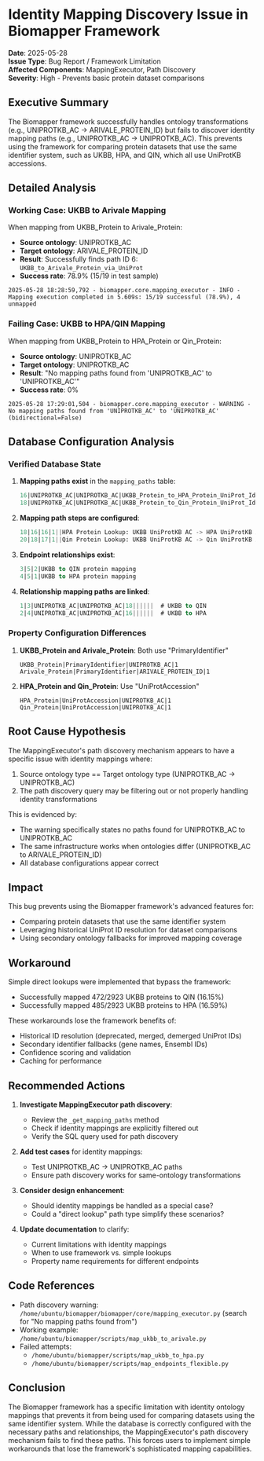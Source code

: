 # Identity Mapping Discovery Issue in Biomapper Framework

**Date**: 2025-05-28  
**Issue Type**: Bug Report / Framework Limitation  
**Affected Components**: MappingExecutor, Path Discovery  
**Severity**: High - Prevents basic protein dataset comparisons  

## Executive Summary

The Biomapper framework successfully handles ontology transformations (e.g., UNIPROTKB_AC → ARIVALE_PROTEIN_ID) but fails to discover identity mapping paths (e.g., UNIPROTKB_AC → UNIPROTKB_AC). This prevents using the framework for comparing protein datasets that use the same identifier system, such as UKBB, HPA, and QIN, which all use UniProtKB accessions.

## Detailed Analysis

### Working Case: UKBB to Arivale Mapping

When mapping from UKBB_Protein to Arivale_Protein:
- **Source ontology**: UNIPROTKB_AC
- **Target ontology**: ARIVALE_PROTEIN_ID  
- **Result**: Successfully finds path ID 6: `UKBB_to_Arivale_Protein_via_UniProt`
- **Success rate**: 78.9% (15/19 in test sample)

```
2025-05-28 18:28:59,792 - biomapper.core.mapping_executor - INFO - Mapping execution completed in 5.609s: 15/19 successful (78.9%), 4 unmapped
```

### Failing Case: UKBB to HPA/QIN Mapping

When mapping from UKBB_Protein to HPA_Protein or Qin_Protein:
- **Source ontology**: UNIPROTKB_AC
- **Target ontology**: UNIPROTKB_AC
- **Result**: "No mapping paths found from 'UNIPROTKB_AC' to 'UNIPROTKB_AC'"
- **Success rate**: 0%

```
2025-05-28 17:29:01,504 - biomapper.core.mapping_executor - WARNING - No mapping paths found from 'UNIPROTKB_AC' to 'UNIPROTKB_AC' (bidirectional=False)
```

## Database Configuration Analysis

### Verified Database State

1. **Mapping paths exist** in the `mapping_paths` table:
   ```sql
   16|UNIPROTKB_AC|UNIPROTKB_AC|UKBB_Protein_to_HPA_Protein_UniProt_Identity|Maps UKBB UniProtKB AC to HPA UniProtKB AC if present in HPA data.|1|1||||
   18|UNIPROTKB_AC|UNIPROTKB_AC|UKBB_Protein_to_Qin_Protein_UniProt_Identity|Maps UKBB UniProtKB AC to Qin UniProtKB AC if present in Qin data.|1|1||||
   ```

2. **Mapping path steps are configured**:
   ```sql
   18|16|16|1||HPA Protein Lookup: UKBB UniProtKB AC -> HPA UniProtKB AC|HPA_Protein_UniProt_Lookup
   20|18|17|1||Qin Protein Lookup: UKBB UniProtKB AC -> Qin UniProtKB AC|Qin_Protein_UniProt_Lookup
   ```

3. **Endpoint relationships exist**:
   ```sql
   3|5|2|UKBB to QIN protein mapping
   4|5|1|UKBB to HPA protein mapping
   ```

4. **Relationship mapping paths are linked**:
   ```sql
   1|3|UNIPROTKB_AC|UNIPROTKB_AC|18||||||  # UKBB to QIN
   2|4|UNIPROTKB_AC|UNIPROTKB_AC|16||||||  # UKBB to HPA
   ```

### Property Configuration Differences

1. **UKBB_Protein and Arivale_Protein**: Both use "PrimaryIdentifier"
   ```
   UKBB_Protein|PrimaryIdentifier|UNIPROTKB_AC|1
   Arivale_Protein|PrimaryIdentifier|ARIVALE_PROTEIN_ID|1
   ```

2. **HPA_Protein and Qin_Protein**: Use "UniProtAccession"
   ```
   HPA_Protein|UniProtAccession|UNIPROTKB_AC|1
   Qin_Protein|UniProtAccession|UNIPROTKB_AC|1
   ```

## Root Cause Hypothesis

The MappingExecutor's path discovery mechanism appears to have a specific issue with identity mappings where:
1. Source ontology type == Target ontology type (UNIPROTKB_AC → UNIPROTKB_AC)
2. The path discovery query may be filtering out or not properly handling identity transformations

This is evidenced by:
- The warning specifically states no paths found for UNIPROTKB_AC to UNIPROTKB_AC
- The same infrastructure works when ontologies differ (UNIPROTKB_AC to ARIVALE_PROTEIN_ID)
- All database configurations appear correct

## Impact

This bug prevents using the Biomapper framework's advanced features for:
- Comparing protein datasets that use the same identifier system
- Leveraging historical UniProt ID resolution for dataset comparisons
- Using secondary ontology fallbacks for improved mapping coverage

## Workaround

Simple direct lookups were implemented that bypass the framework:
- Successfully mapped 472/2923 UKBB proteins to QIN (16.15%)
- Successfully mapped 485/2923 UKBB proteins to HPA (16.59%)

These workarounds lose the framework benefits of:
- Historical ID resolution (deprecated, merged, demerged UniProt IDs)
- Secondary identifier fallbacks (gene names, Ensembl IDs)
- Confidence scoring and validation
- Caching for performance

## Recommended Actions

1. **Investigate MappingExecutor path discovery**:
   - Review the `_get_mapping_paths` method
   - Check if identity mappings are explicitly filtered out
   - Verify the SQL query used for path discovery

2. **Add test cases** for identity mappings:
   - Test UNIPROTKB_AC → UNIPROTKB_AC paths
   - Ensure path discovery works for same-ontology transformations

3. **Consider design enhancement**:
   - Should identity mappings be handled as a special case?
   - Could a "direct lookup" path type simplify these scenarios?

4. **Update documentation** to clarify:
   - Current limitations with identity mappings
   - When to use framework vs. simple lookups
   - Property name requirements for different endpoints

## Code References

- Path discovery warning: `/home/ubuntu/biomapper/biomapper/core/mapping_executor.py` (search for "No mapping paths found from")
- Working example: `/home/ubuntu/biomapper/scripts/map_ukbb_to_arivale.py`
- Failed attempts: 
  - `/home/ubuntu/biomapper/scripts/map_ukbb_to_hpa.py` 
  - `/home/ubuntu/biomapper/scripts/map_endpoints_flexible.py`

## Conclusion

The Biomapper framework has a specific limitation with identity ontology mappings that prevents it from being used for comparing datasets using the same identifier system. While the database is correctly configured with the necessary paths and relationships, the MappingExecutor's path discovery mechanism fails to find these paths. This forces users to implement simple workarounds that lose the framework's sophisticated mapping capabilities.